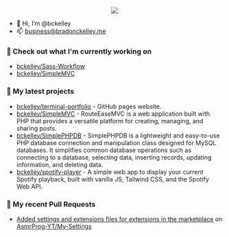 <p align="center"><a href="[https://github.com/anuraghazra/github-readme-stats](https://github-readme-stats-sigma-five.vercel.app/api?username=bckelley&show_icons=true&theme=material-palenight)">
  <img align="center" src="https://github-readme-stats-sigma-five.vercel.app/api?username=bckelley&show_icons=true&theme=material-palenight" />
</a></p>

- 👋 Hi, I’m @bckelley
- 📫 <a href="business@bradonckelley.me">business@bradonckelley.me</a>

### 👷 Check out what I'm currently working on

- [bckelley/Sass-Workflow](https://github.com/bckelley/Sass-Workflow)
- [bckelley/SimpleMVC](https://github.com/bckelley/SimpleMVC)

### 🌱 My latest projects

- [bckelley/terminal-portfolio](https://bckelley.github.io/terminal-portfolio) - GitHub pages website.
- [bckelley/SimpleMVC](https://github.com/bckelley/SimpleMVC) - RouteEaseMVC is a web application built with PHP that provides a versatile platform for creating, managing, and sharing posts.
- [bckelley/SimplePHPDB](https://github.com/bckelley/SimplePHPDB) - SimplePHPDB is a lightweight and easy-to-use PHP database connection and manipulation class designed for MySQL databases. It simplifies common database operations such as connecting to a database, selecting data, inserting records, updating information, and deleting data.
- [bckelley/spotify-player](https://github.com/bckelley/spotify-player) - A simple web app to display your current Spotify playback, built with vanilla JS, Tailwind CSS, and the Spotify Web API.

### 🔨 My recent Pull Requests

- [Added settings and extensions files for extensions in the marketplace](https://github.com/AsmrProg-YT/My-Settings/pull/2) on [AsmrProg-YT/My-Settings](https://github.com/AsmrProg-YT/My-Settings)

[](https://github.com/bckelley/My-Settings)
<!--
### 🌱 My latest projects
### 📫 How to reach me:

- 👀 I’m interested in ...
- 🌱 I’m currently learning ...
- 💞️ I’m looking to collaborate on ...
--->

<!---
bckelley/bckelley is a ✨ special ✨ repository because its `README.md` (this file) appears on your GitHub profile.
You can click the Preview link to take a look at your changes.
--->
